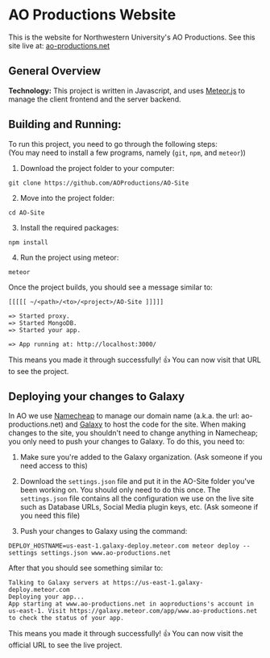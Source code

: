 # AO Productions Website

This is the website for Northwestern University's AO Productions. See this site live at: [ao-productions.net](ao-productions.net)

## General Overview 

**Technology:** This project is written in Javascript, and uses [Meteor.js](https://www.meteor.com/) to manage the client frontend and the server backend.

## Building and Running:  
To run this project, you need to go through the following steps:  
(You may need to install a few programs, namely (`git`, `npm`, and `meteor`))  
1. Download the project folder to your computer: 
```
git clone https://github.com/AOProductions/AO-Site
```

2. Move into the project folder:
```
cd AO-Site
```

3. Install the required packages:
```
npm install
```

4. Run the project using meteor:
```
meteor
```

Once the project builds, you should see a message similar to:  
```
[[[[[ ~/<path>/<to>/<project>/AO-Site ]]]]]

=> Started proxy.
=> Started MongoDB.
=> Started your app.

=> App running at: http://localhost:3000/
```

This means you made it through successfully! :thumbsup: You can now visit that URL to see the project. 


## Deploying your changes to Galaxy  
In AO we use [Namecheap](namecheap.com) to manage our domain name (a.k.a. the url: ao-productions.net) and [Galaxy](https://www.meteor.com/hosting) to host the code for the site. When making changes to the site, you shouldn't need to change anything in Namecheap; you only need to push your changes to Galaxy. To do this, you need to:  

1. Make sure you're added to the Galaxy organization. (Ask someone if you need access to this)

2. Download the `settings.json` file and put it in the AO-Site folder you've been working on. You should only need to do this once. The `settings.json` file contains all the configuration we use on the live site such as Database URLs, Social Media plugin keys, etc. (Ask someone if you need this file)

3. Push your changes to Galaxy using the command:
```
DEPLOY_HOSTNAME=us-east-1.galaxy-deploy.meteor.com meteor deploy --settings settings.json www.ao-productions.net
```

After that you should see something similar to: 
```
Talking to Galaxy servers at https://us-east-1.galaxy-deploy.meteor.com
Deploying your app...
App starting at www.ao-productions.net in aoproductions's account in us-east-1. Visit https://galaxy.meteor.com/app/www.ao-productions.net to check the status of your app.
```

This means you made it through successfully! :thumbsup: You can now visit the official URL to see the live project. 



